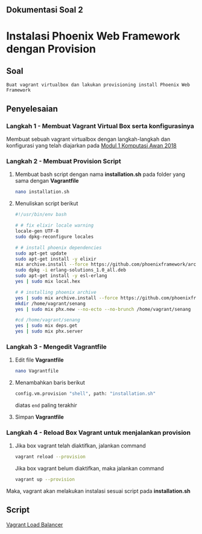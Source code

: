 ## Dokumentasi Soal 2
# Instalasi Phoenix Web Framework dengan Provision

## Soal

```
Buat vagrant virtualbox dan lakukan provisioning install Phoenix Web Framework
```

## Penyelesaian
### **Langkah 1** - Membuat Vagrant Virtual Box serta konfigurasinya
Membuat sebuah vagrant virtualbox dengan langkah-langkah dan konfigurasi yang telah diajarkan pada [Modul 1 Komputasi Awan 2018](https://github.com/fathoniadi/cloud-2018/tree/master/vagrant "Modul 1 Komputasi Awan 2018")

### **Langkah 2** - Membuat Provision Script
1. Membuat bash script dengan nama **installation.sh** pada folder yang sama dengan **Vagrantfile**

    ```bash
    nano installation.sh
    ```
2. Menuliskan script berikut

    ```bash
    #!/usr/bin/env bash

    # # fix elixir locale warning
    locale-gen UTF-8
    sudo dpkg-reconfigure locales

    # # install phoenix dependencies
    sudo apt-get update
    sudo apt-get install -y elixir
    mix archive.install --force https://github.com/phoenixframework/archives/raw/master/phx_new.ez
    sudo dpkg -i erlang-solutions_1.0_all.deb
    sudo apt-get install -y esl-erlang
    yes | sudo mix local.hex

    # # installing phoenix archive
    yes | sudo mix archive.install --force https://github.com/phoenixframework/archives/raw/maste$
    mkdir /home/vagrant/senang
    yes | sudo mix phx.new --no-ecto --no-brunch /home/vagrant/senang

    #cd /home/vagrant/senang
    yes | sudo mix deps.get
    yes | sudo mix phx.server
    ```

### **Langkah 3** - Mengedit Vagrantfile
1. Edit file **Vagrantfile**

    ```bash
    nano Vagrantfile
    ```
2. Menambahkan baris berikut 

    ```bash
    config.vm.provision "shell", path: "installation.sh"
    ```
    diatas ```end``` paling terakhir

3. Simpan **Vagrantfile**

### **Langkah 4** - Reload Box Vagrant untuk menjalankan provision
1. Jika box vagrant telah diaktifkan, jalankan command 

    ```bash
    vagrant reload --provision
    ```
    Jika box vagrant belum diaktifkan, maka jalankan command 

    ```bash
    vagrant up --provision
    ```
Maka, vagrant akan melakukan instalasi sesuai script pada **installation.sh**

## Script

[Vagrant Load Balancer](blabla)